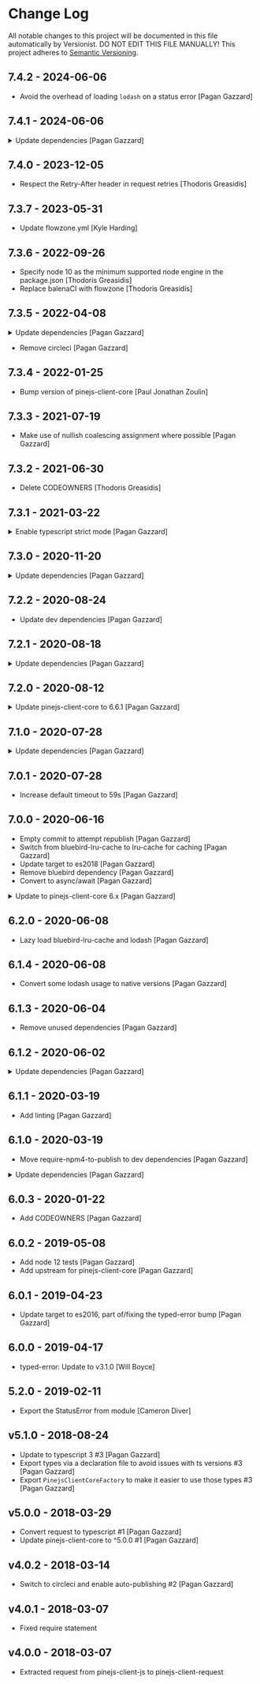 # Change Log

All notable changes to this project will be documented in this file
automatically by Versionist. DO NOT EDIT THIS FILE MANUALLY!
This project adheres to [Semantic Versioning](http://semver.org/).

## 7.4.2 - 2024-06-06

* Avoid the overhead of loading `lodash` on a status error [Pagan Gazzard]

## 7.4.1 - 2024-06-06


<details>
<summary> Update dependencies [Pagan Gazzard] </summary>

> ### typed-error-3.2.2 - 2023-04-20
> 
> * Delete CODEOWNERS [dfunckt]
> * Update dependencies [Thodoris Greasidis]
> * Replace circleCI with flowzone [Thodoris Greasidis]
> 
> ### pinejs-client-js-6.14.6 - 2024-05-28
> 
> * Type $count/$any/$all as needing to be nested in a navigation property [Pagan Gazzard]
> 
> ### pinejs-client-js-6.14.5 - 2024-05-28
> 
> * Use readonly arrays for typings for better compatibility with `as const` [Pagan Gazzard]
> 
> ### pinejs-client-js-6.14.4 - 2024-05-08
> 
> * Deprecate the generic `PinejsClient` typing in favor of using `this` for `.clone` typing [Pagan Gazzard]
> 
> ### pinejs-client-js-6.14.3 - 2024-04-17
> 
> * Update dev dependencies [Pagan Gazzard]
> 
> ### pinejs-client-js-6.14.2 - 2024-03-04
> 
> * Improve typings [Pagan Gazzard]
> 
> ### pinejs-client-js-6.14.1 - 2024-03-04
> 
> * Update dependencies [Pagan Gazzard]
> 

</details>

## 7.4.0 - 2023-12-05

* Respect the Retry-After header in request retries [Thodoris Greasidis]

## 7.3.7 - 2023-05-31

* Update flowzone.yml [Kyle Harding]

## 7.3.6 - 2022-09-26

* Specify node 10 as the minimum supported node engine in the package.json [Thodoris Greasidis]
* Replace balenaCI with flowzone [Thodoris Greasidis]

## 7.3.5 - 2022-04-08


<details>
<summary> Update dependencies [Pagan Gazzard] </summary>

> ### pinejs-client-js-6.10.2 - 2022-04-08
> 
> * Update dependencies [Pagan Gazzard]
> * Remove circleci [Pagan Gazzard]
> 
> ### pinejs-client-js-6.10.1 - 2022-02-08
> 
> * Do not await the _request() result to allow enhanced promises downstream [Thodoris Greasidis]
> 
</details>

* Remove circleci [Pagan Gazzard]

## 7.3.4 - 2022-01-25

* Bump version of pinejs-client-core [Paul Jonathan Zoulin]

## 7.3.3 - 2021-07-19

* Make use of nullish coalescing assignment where possible [Pagan Gazzard]

## 7.3.2 - 2021-06-30

* Delete CODEOWNERS [Thodoris Greasidis]

## 7.3.1 - 2021-03-22


<details>
<summary> Enable typescript strict mode [Pagan Gazzard] </summary>

> ### pinejs-client-js-6.9.5 - 2021-03-22
> 
> * Enable strict tsconfig options by default [Pagan Gazzard]
> 
> ### pinejs-client-js-6.9.4 - 2021-03-10
> 
> * Update dependencies [Pagan Gazzard]
> 
</details>

## 7.3.0 - 2020-11-20


<details>
<summary> Update dependencies [Pagan Gazzard] </summary>

> ### pinejs-client-js-6.9.3 - 2020-11-20
> 
> * Explicitly specify return types for all functions [Pagan Gazzard]
> 
> ### pinejs-client-js-6.9.2 - 2020-10-23
> 
> * Update dev dependencies [Pagan Gazzard]
> 
> ### pinejs-client-js-6.9.1 - 2020-09-17
> 
> * Improve typings [Pagan Gazzard]
> 
> ### pinejs-client-js-6.9.0 - 2020-09-07
> 
> * Add 'getOrCreate' method supporting natural keys [Thodoris Greasidis]
> 
> ### pinejs-client-js-6.8.0 - 2020-09-03
> 
> * Add support for $format [Pagan Gazzard]
> 
> ### pinejs-client-js-6.7.3 - 2020-08-26
> 
> * Improve $orderby typing to allow `[{a: 'desc'}, {b: 'asc'}]` [Pagan Gazzard]
> 
</details>

## 7.2.2 - 2020-08-24

* Update dev dependencies [Pagan Gazzard]

## 7.2.1 - 2020-08-18


<details>
<summary> Update dependencies [Pagan Gazzard] </summary>

> ### pinejs-client-js-6.7.1 - 2020-08-12
> 
> * Fix prepare $count typings [Pagan Gazzard]
> 
> ### pinejs-client-js-6.7.0 - 2020-08-12
> 
> * Improve typings for request/post/put/patch/delete [Pagan Gazzard]
> 
</details>

## 7.2.0 - 2020-08-12


<details>
<summary> Update pinejs-client-core to 6.6.1 [Pagan Gazzard] </summary>

> ### typed-error-3.2.1 - 2020-08-05
> 
> * Update dependencies [Pagan Gazzard]
> 
> ### pinejs-client-js-6.6.1 - 2020-08-11
> 
> * Fix typing when id is specified to be `AnyObject | undefined` [Pagan Gazzard]
> 
> ### pinejs-client-js-6.6.0 - 2020-08-11
> 
> * Deprecate `$expand: { 'a/$count': {...} }` [Pagan Gazzard]
> * Deprecate `resource: 'a/$count'` and update typings to reflect it [Pagan Gazzard]
> 
> ### pinejs-client-js-6.5.0 - 2020-08-11
> 
> * Add `options: { $count: { ... } }` sugar for top level $count [Pagan Gazzard]
> * Add `$expand: { a: { $count: { ... } } }` sugar for $count in expands [Pagan Gazzard]
> 
> ### pinejs-client-js-6.4.0 - 2020-08-11
> 
> * Improve return typing of `subscribe` method [Pagan Gazzard]
> 
> ### pinejs-client-js-6.3.0 - 2020-08-11
> 
> * Fix Poll.on typings [Pagan Gazzard]
> * Improve return typing when id is passed to GET methods [Pagan Gazzard]
> * Remove `PromiseResult` type, use `Promise<PromiseResultTypes>` instead [Pagan Gazzard]
> * Remove `PromiseObj` type, use `Promise<{}>` instead [Pagan Gazzard]
> 
> ### pinejs-client-js-6.2.0 - 2020-08-10
> 
> * Add `$filter: { a: { $count: 1 } }` sugar for $count in filters [Pagan Gazzard]
> 
> ### pinejs-client-js-6.1.2 - 2020-08-10
> 
> * Remove redundant ParamsObj/SubscribeParamsObj types [Pagan Gazzard]
> 
> ### pinejs-client-js-6.1.1 - 2020-08-10
> 
> * Make use of `mapObj` helper in more places [Pagan Gazzard]
> * Use `Object.keys` in preference to `hasOwnProperty` where applicable [Pagan Gazzard]
> 
</details>

## 7.1.0 - 2020-07-28


<details>
<summary> Update dependencies [Pagan Gazzard] </summary>

> ### pinejs-client-js-6.1.0 - 2020-07-21
> 
> * Add support for using named ids [Pagan Gazzard]
> 
> ### pinejs-client-js-6.0.1 - 2020-06-19
> 
> * Drop unnecessary async from request() [Thodoris Greasidis]
> 
</details>

## 7.0.1 - 2020-07-28

* Increase default timeout to 59s [Pagan Gazzard]

## 7.0.0 - 2020-06-16

* Empty commit to attempt republish [Pagan Gazzard]
* Switch from bluebird-lru-cache to lru-cache for caching [Pagan Gazzard]
* Update target to es2018 [Pagan Gazzard]
* Remove bluebird dependency [Pagan Gazzard]
* Convert to async/await [Pagan Gazzard]

<details>
<summary> Update to pinejs-client-core 6.x [Pagan Gazzard] </summary>

> ### pinejs-client-js-6.0.0 - 2020-06-04
> 
> * Increase minimum es version to es2015 [Pagan Gazzard]
> * Convert to async/await [Pagan Gazzard]
> * Remove now unnecessary PinejsClientCoreFactory [Pagan Gazzard]
> * Switch to using native promises [Pagan Gazzard]
> * Drop support for deprecated request overrides [Pagan Gazzard]
> * Drop support for deprecated `query` method [Pagan Gazzard]
> * Drop support for deprecated string based requests [Pagan Gazzard]
> * Use `;` for expand options instead of `&` [Pagan Gazzard]
</details>

## 6.2.0 - 2020-06-08

* Lazy load bluebird-lru-cache and lodash [Pagan Gazzard]

## 6.1.4 - 2020-06-08

* Convert some lodash usage to native versions [Pagan Gazzard]

## 6.1.3 - 2020-06-04

* Remove unused dependencies [Pagan Gazzard]

## 6.1.2 - 2020-06-02


<details>
<summary> Update dependencies [Pagan Gazzard] </summary>

> ### pinejs-client-js-5.8.0 - 2020-05-29
> 
> * Generate optional builds for es2015/es2018 as well as the default es5 [Pagan Gazzard]

> ### pinejs-client-js-5.7.1 - 2020-05-25
> 
> * Update dependencies [Pagan Gazzard]

> ### pinejs-client-js-5.7.0 - 2020-04-15
> 
> * Make transformGetResult a method , to ease overriding the get method [Thodoris Greasidis]
</details>

## 6.1.1 - 2020-03-19

* Add linting [Pagan Gazzard]

## 6.1.0 - 2020-03-19

* Move require-npm4-to-publish to dev dependencies [Pagan Gazzard]

<details>
<summary> Update dependencies [Pagan Gazzard] </summary>

> ### typed-error-3.2.0 - 2019-11-20
> 
> * update deps and specify minimum engine requirements [Will Boyce]

> ### pinejs-client-js-5.6.11 - 2020-02-21
> 
> * 🐛: Fix missing `deprecated.getStringParams` function [Andreas Fitzek]

> ### pinejs-client-js-5.6.10 - 2020-02-14
> 
> * Update to resin-lint 3.x [Pagan Gazzard]

> ### pinejs-client-js-5.6.9 - 2020-02-14
> 
> * CircleCI: Remove deploy job as it's handled by balenaCI [Pagan Gazzard]

> ### pinejs-client-js-5.6.8 - 2020-02-14
> 
> * Add the missing `method` on the post method [Thodoris Greasidis]

> ### pinejs-client-js-5.6.7 - 2020-02-14
> 
> * Deprecate request overrides [Pagan Gazzard]
> * Deprecate queries using a string url [Pagan Gazzard]
> * Deprecate `query` in favor of `get` [Pagan Gazzard]

> ### pinejs-client-js-5.6.6 - 2020-02-14
> 
> * Allow resource/$count in $filter [Pagan Gazzard]

> ### pinejs-client-js-5.6.5 - 2020-01-30
> 
> * Remove `defaults` helper in favour of `??` [Pagan Gazzard]

> ### pinejs-client-js-5.6.4 - 2020-01-30
> 
> * Avoid allocations when destroying a poll [Pagan Gazzard]

> ### pinejs-client-js-5.6.3 - 2020-01-30
> 
> * Improve `RawFilter` typing [Pagan Gazzard]

> ### pinejs-client-js-5.6.2 - 2020-01-29
> 
> * Update dependencies [Pagan Gazzard]

> ### pinejs-client-js-5.6.1 - 2020-01-22
> 
> * Switch most CODEOWNERS entries to a team [Pagan Gazzard]

> ### pinejs-client-js-5.6.0 - 2019-07-12
> 
> * Add 'upsert' method supporting natural keys, requires Pinejs ^10.19.1 [Thodoris Greasidis]

> ### pinejs-client-js-5.5.4 - 2019-06-18
> 
> * Remove unnecessary `string` type that is handled by the `Params` type [Pagan Gazzard]

> ### pinejs-client-js-5.5.3 - 2019-06-18
> 
> * Use an .npmrc to prevent creating a package-lock on each install [Thodoris Greasidis]

> ### pinejs-client-js-5.5.2 - 2019-06-10
> 
> * Add some type casting so that it compiles on TypeScript 3.5 [Thodoris Greasidis]

> ### pinejs-client-js-5.5.1 - 2019-05-15
> 
> * Fix downstream declaration creation errors due to `Dictionary` [Pagan Gazzard]

> ### pinejs-client-js-5.5.0 - 2019-05-15
> 
> * Add a prepare method that prepares a query into a function [Pagan Gazzard]

> ### pinejs-client-js-5.4.1 - 2019-05-10
> 
> * Add CODEOWNERS [Gergely Imreh]

> ### pinejs-client-js-5.4.0 - 2019-05-10
> 
> * Add support for parameter aliases in resource ids [Pagan Gazzard]

> ### pinejs-client-js-5.3.10 - 2019-05-10
> 
> * Deduplicate transformation of GET results [Pagan Gazzard]

> ### pinejs-client-js-5.3.9 - 2019-05-10
> 
> * Simplify how we expose types, which means `subscribe` is now exposed [Pagan Gazzard]

> ### pinejs-client-js-5.3.8 - 2019-05-09
> 
> * Add automatic formatting via prettier [Pagan Gazzard]

> ### pinejs-client-js-5.3.7 - 2019-05-08
> 
> * Remove node 4 build, add node 12 [Pagan Gazzard]
> * Add .versionbot/CHANGELOG.yml for downstream changelogs [Pagan Gazzard]
</details>

## 6.0.3 - 2020-01-22

* Add CODEOWNERS [Pagan Gazzard]

## 6.0.2 - 2019-05-08

* Add node 12 tests [Pagan Gazzard]
* Add upstream for pinejs-client-core [Pagan Gazzard]

## 6.0.1 - 2019-04-23

* Update target to es2016, part of/fixing the typed-error bump [Pagan Gazzard]

## 6.0.0 - 2019-04-17

* typed-error: Update to v3.1.0 [Will Boyce]

## 5.2.0 - 2019-02-11

* Export the StatusError from module [Cameron Diver]

## v5.1.0 - 2018-08-24

* Update to typescript 3 #3 [Pagan Gazzard]
* Export types via a declaration file to avoid issues with ts versions #3 [Pagan Gazzard]
* Export `PinejsClientCoreFactory` to make it easier to use those types #3 [Pagan Gazzard]

## v5.0.0 - 2018-03-29

* Convert request to typescript #1 [Pagan Gazzard]
* Update pinejs-client-core to ^5.0.0 #1 [Pagan Gazzard]

## v4.0.2 - 2018-03-14

* Switch to circleci and enable auto-publishing #2 [Pagan Gazzard]

## v4.0.1 - 2018-03-07

* Fixed require statement

## v4.0.0 - 2018-03-07

* Extracted request from pinejs-client-js to pinejs-client-request
